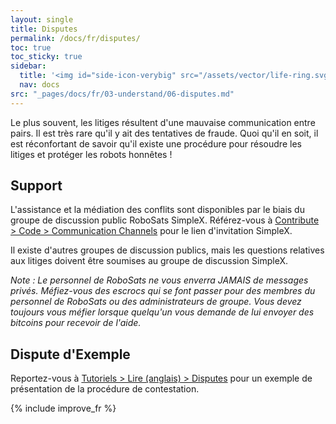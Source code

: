 ```yaml
---
layout: single
title: Disputes
permalink: /docs/fr/disputes/
toc: true
toc_sticky: true
sidebar:
  title: '<img id="side-icon-verybig" src="/assets/vector/life-ring.svg"/>Disputes'
  nav: docs
src: "_pages/docs/fr/03-understand/06-disputes.md"
---
```


Le plus souvent, les litiges résultent d'une mauvaise communication entre pairs. Il est très rare qu'il y ait des tentatives de fraude. Quoi qu'il en soit, il est réconfortant de savoir qu'il existe une procédure pour résoudre les litiges et protéger les robots honnêtes !

## **Support**

L'assistance et la médiation des conflits sont disponibles par le biais du groupe de discussion public RoboSats SimpleX. Référez-vous à [Contribute > Code > Communication Channels](/contribute/code/#communication-channels) pour le lien d'invitation SimpleX.

Il existe d'autres groupes de discussion publics, mais les questions relatives aux litiges doivent être soumises au groupe de discussion SimpleX.

*Note : Le personnel de RoboSats ne vous enverra JAMAIS de messages privés. Méfiez-vous des escrocs qui se font passer pour des membres du personnel de RoboSats ou des administrateurs de groupe. Vous devez toujours vous méfier lorsque quelqu'un vous demande de lui envoyer des bitcoins pour recevoir de l'aide.*

## **Dispute d'Exemple**

Reportez-vous à [Tutoriels > Lire (anglais) > Disputes](/read/en/#disputes) pour un exemple de présentation de la procédure de contestation.

{% include improve_fr %}
